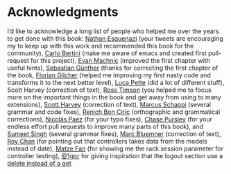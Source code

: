 # Acknowledgments

I’d like to acknowledge a long list of people who helped me over the years to get done with this book:
[Nathan Esquenazi](http://twitter.com/nesquena) (your tweets are encouraging my to keep up with this work and recommended this book for the community), [Carlo Bertini](http://twitter.com/WaYdotNET) (make me aware of emacs and created first pull-request for this project), [Evan Machnic](http://twitter.com/emachnic) (improved the first chapter with useful hints), [Sebastian Günther](http://twitter.com/sebastianguenth) (thanks for correcting the first chapter of the book, [Florian Gilcher](https://twitter.com/Argorak) (helped me improving my first nasty code and transforms it to the next better level), [Luca Pette](https://twitter.com/lucapette) (did a lot of different stuff), Scott Harvey (correction of text), [Ross Timson](https://twitter.com/rosstimson) (you helped me to focus more on the important things in the book and get away from using to many extensions), [Scott Harvey](https://twitter.com/scottharveyco) (correction of text), [Marcus Schappi](https://twitter.com/Schappi) (several grammar and code fixes), [Renich Bon Ciric](https://github.com/renich) (orthographic and grammatical corrections), [Nicolás Paez](http://www.nicopaez.com.ar/) (for your typo fixes), [Chase Pursley](http://www.chasepursley.com/) (for your endless effort pull requests to improve many parts of this book), and [Sumeet Singh](https://twitter.com/ortuna) (several grammar fixes), [Marc Bluemner](http://rocknrollmarc.github.io/) (correction of text), [Roy Chan](https://www.roychan.org/ "Roy Chan") (for pointing out that controllers takes data from the models instead of date), [Matze Fan](https://github.com/MatzFan "Matze Fan") (for showing me the rack.session parameter for controller testing),
[@1gor](https://github.com/1gor "@1gor") for giving inspiration that the logout section use a [delete instead of a get](https://github.com/padrinobook/padrinobook/issues/94 "delete instead of a get")
